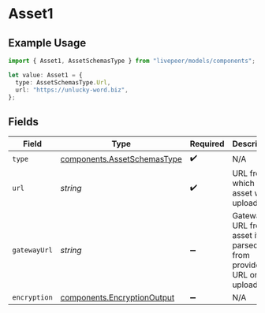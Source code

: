# Asset1

## Example Usage

```typescript
import { Asset1, AssetSchemasType } from "livepeer/models/components";

let value: Asset1 = {
  type: AssetSchemasType.Url,
  url: "https://unlucky-word.biz",
};
```

## Fields

| Field                                                                      | Type                                                                       | Required                                                                   | Description                                                                |
| -------------------------------------------------------------------------- | -------------------------------------------------------------------------- | -------------------------------------------------------------------------- | -------------------------------------------------------------------------- |
| `type`                                                                     | [components.AssetSchemasType](../../models/components/assetschemastype.md) | :heavy_check_mark:                                                         | N/A                                                                        |
| `url`                                                                      | *string*                                                                   | :heavy_check_mark:                                                         | URL from which the asset was uploaded.                                     |
| `gatewayUrl`                                                               | *string*                                                                   | :heavy_minus_sign:                                                         | Gateway URL from asset if parsed from provided URL on upload.              |
| `encryption`                                                               | [components.EncryptionOutput](../../models/components/encryptionoutput.md) | :heavy_minus_sign:                                                         | N/A                                                                        |